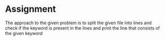 # Assignment
The approach to the given problem is to split the given file into lines and check if the keyword is present in the lines and print the line that consists of the given keyword
